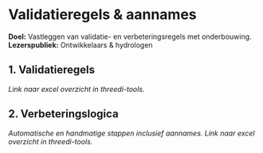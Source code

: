 # Validatieregels & aannames
**Doel:** Vastleggen van validatie- en verbeteringsregels met onderbouwing.  
**Lezerspubliek:** Ontwikkelaars & hydrologen

## 1. Validatieregels
_Link naar excel overzicht in threedi-tools._

## 2. Verbeteringslogica
_Automatische en handmatige stappen inclusief aannames._
_Link naar excel overzicht in threedi-tools._

